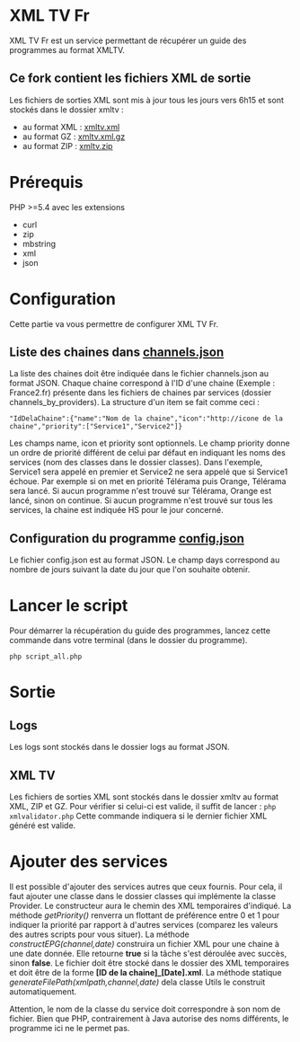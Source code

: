 # XML TV Fr

XML TV Fr est un service permettant de récupérer un guide des programmes au format XMLTV.

## Ce fork contient les fichiers XML de sortie

Les fichiers de sorties XML sont mis à jour tous les jours vers 6h15 et sont stockés dans le dossier xmltv :
 - au format XML : [xmltv.xml](https://github.com/SebMourlhou/XML-TV-Fr/raw/master/xmltv/xmltv.xml)
 - au format GZ : [xmltv.xml.gz](https://github.com/SebMourlhou/XML-TV-Fr/raw/master/xmltv/xmltv.xml.gz)
 - au format ZIP : [xmltv.zip](https://github.com/SebMourlhou/XML-TV-Fr/raw/master/xmltv/xmltv.zip)

# Prérequis

PHP >=5.4 avec les extensions
 - curl
 - zip
 - mbstring
 - xml
 - json

# Configuration

Cette partie va vous permettre de configurer XML TV Fr.

## Liste des chaines dans [channels.json](channels.json)

La liste des chaines doit être indiquée dans le fichier channels.json au format JSON. Chaque chaine correspond à l'ID d'une chaine (Exemple : France2.fr) présente dans les fichiers de chaines par services (dossier channels_by_providers).
La structure d'un item se fait comme ceci :

    "IdDelaChaine":{"name":"Nom de la chaine","icon":"http://icone de la chaine","priority":["Service1","Service2"]}
Les champs name, icon et priority sont optionnels. 
Le champ priority donne un ordre de priorité différent de celui par défaut en indiquant les noms des services (nom des classes dans le dossier classes). Dans l'exemple, Service1 sera appelé en premier et Service2 ne sera appelé que si Service1 échoue. Par exemple si on met en priorité Télérama puis Orange, Télérama sera lancé. Si aucun programme n'est trouvé sur Télérama, Orange est lancé, sinon on continue. Si aucun programme n'est trouvé sur tous les services, la chaine est indiquée HS pour le jour concerné.

## Configuration du programme [config.json](config.json)

Le fichier config.json est au format JSON. Le champ days correspond au nombre de jours suivant la date du jour que l'on souhaite obtenir.

# Lancer le script
Pour démarrer la récupération du guide des programmes, lancez cette commande dans votre terminal (dans le dossier du programme).

    php script_all.php
# Sortie

## Logs
Les logs sont stockés dans le dossier logs au format JSON.
## XML TV
Les fichiers de sorties XML sont stockés dans le dossier xmltv au format XML, ZIP et GZ.
Pour vérifier si celui-ci est valide, il suffit de lancer :
`php xmlvalidator.php`
Cette commande indiquera si le dernier fichier XML généré est valide.

# Ajouter des services

Il est possible d'ajouter des services autres que ceux fournis. Pour cela, il faut ajouter une classe dans le dossier classes qui implémente la classe Provider. 
Le constructeur aura le chemin des XML temporaires d'indiqué.
La méthode *getPriority()* renverra un flottant de préférence entre 0 et 1 pour indiquer la priorité par rapport à d'autres services (comparez les valeurs des autres scripts pour vous situer).
La méthode   *constructEPG(channel,date)* construira un fichier XML pour une chaine à une date donnée. Elle retourne **true** si la tâche s'est déroulée avec succès, sinon **false**. Le fichier doit être stocké dans le dossier des XML temporaires et doit être de la forme **[ID de la chaine]_[Date].xml**. La méthode statique *generateFilePath(xmlpath,channel,date)* dela classe Utils le construit automatiquement.

Attention, le nom de la classe du service doit correspondre à son nom de fichier. Bien que PHP, contrairement à Java autorise des noms différents, le programme ici ne le permet pas.

